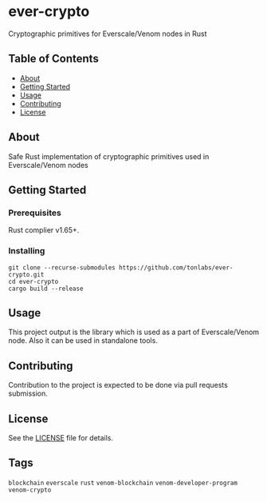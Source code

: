# ever-crypto

Cryptographic primitives for Everscale/Venom nodes in Rust

## Table of Contents

- [About](#about)
- [Getting Started](#getting-started)
- [Usage](#usage)
- [Contributing](#contributing)
- [License](#license)

## About

Safe Rust implementation of cryptographic primitives used in Everscale/Venom nodes

## Getting Started

### Prerequisites

Rust complier v1.65+.

### Installing

```
git clone --recurse-submodules https://github.com/tonlabs/ever-crypto.git
cd ever-crypto
cargo build --release
```

## Usage

This project output is the library which is used as a part of Everscale/Venom node. Also it can be used in standalone tools.

## Contributing

Contribution to the project is expected to be done via pull requests submission.

## License

See the [LICENSE](LICENSE) file for details.

## Tags

`blockchain` `everscale` `rust` `venom-blockchain` `venom-developer-program` `venom-crypto` 
